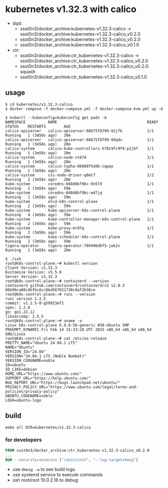 # kubernetes v1.32.3 with calico

* dqd:
  * ssst0n3/docker_archive:kubernetes-v1.32.3-calico -> ssst0n3/docker_archive:kubernetes-v1.32.3-calico_v0.2.0
  * ssst0n3/docker_archive:kubernetes-v1.32.3-calico_v0.2.0
  * ssst0n3/docker_archive:kubernetes-v1.32.3-calico_v0.1.0
* ctr:
  * ssst0n3/docker_archive:ctr_kubernetes-v1.32.3-calico -> ssst0n3/docker_archive:ctr_kubernetes-v1.32.3-calico_v0.2.0
  * ssst0n3/docker_archive:ctr_kubernetes-v1.32.3-calico_v0.2.0: squash
  * ssst0n3/docker_archive:ctr_kubernetes-v1.32.3-calico_v0.1.0

## usage

```shell
$ cd kubernetes/v1.32.3-calico
$ docker compose -f docker-compose.yml -f docker-compose.kvm.yml up -d
```

```shell
$ kubectl --kubeconfig=kubeconfig get pods -A
NAMESPACE          NAME                                        READY   STATUS    RESTARTS        AGE
calico-apiserver   calico-apiserver-68b75f8799-82jfk           1/1     Running   1 (3m58s ago)   20m
calico-apiserver   calico-apiserver-68b75f8799-9dq4v           1/1     Running   1 (3m58s ago)   20m
calico-system      calico-kube-controllers-578c9fc9f9-p2j6f    1/1     Running   1 (3m58s ago)   20m
calico-system      calico-node-vt674                           1/1     Running   1 (3m58s ago)   20m
calico-system      calico-typha-86888f5ddb-cqpqx               1/1     Running   1 (3m58s ago)   20m
calico-system      csi-node-driver-g6mt7                       2/2     Running   2 (3m58s ago)   20m
kube-system        coredns-668d6bf9bc-9n5l9                    1/1     Running   1 (3m58s ago)   59m
kube-system        coredns-668d6bf9bc-m47jq                    1/1     Running   1 (3m58s ago)   59m
kube-system        etcd-k8s-control-plane                      1/1     Running   2 (3m58s ago)   59m
kube-system        kube-apiserver-k8s-control-plane            1/1     Running   4 (3m58s ago)   59m
kube-system        kube-controller-manager-k8s-control-plane   1/1     Running   2 (3m58s ago)   59m
kube-system        kube-proxy-mr87q                            1/1     Running   2 (3m58s ago)   59m
kube-system        kube-scheduler-k8s-control-plane            1/1     Running   2 (3m58s ago)   59m
tigera-operator    tigera-operator-789496d6f5-jwk2v            1/1     Running   1 (3m58s ago)   20m
```


```shell
$ ./ssh
root@k8s-control-plane:~# kubectl version
Client Version: v1.32.3
Kustomize Version: v5.5.0
Server Version: v1.32.3
root@k8s-control-plane:~# containerd --version
containerd github.com/containerd/containerd/v2 v2.0.3 06b99ca80cdbfbc6cc8bd567021738c9af2b36ce
root@k8s-control-plane:~# runc --version
runc version 1.2.5
commit: v1.2.5-0-g59923ef1
spec: 1.2.0
go: go1.22.12
libseccomp: 2.5.5
root@k8s-control-plane:~# uname -a
Linux k8s-control-plane 6.8.0-56-generic #58-Ubuntu SMP PREEMPT_DYNAMIC Fri Feb 14 15:33:28 UTC 2025 x86_64 x86_64 x86_64 GNU/Linux
root@k8s-control-plane:~# cat /etc/os-release
PRETTY_NAME="Ubuntu 24.04.1 LTS"
NAME="Ubuntu"
VERSION_ID="24.04"
VERSION="24.04.1 LTS (Noble Numbat)"
VERSION_CODENAME=noble
ID=ubuntu
ID_LIKE=debian
HOME_URL="https://www.ubuntu.com/"
SUPPORT_URL="https://help.ubuntu.com/"
BUG_REPORT_URL="https://bugs.launchpad.net/ubuntu/"
PRIVACY_POLICY_URL="https://www.ubuntu.com/legal/terms-and-policies/privacy-policy"
UBUNTU_CODENAME=noble
LOGO=ubuntu-logo
```

## build

```shell
make all DIR=kubernetes/v1.32.3-calico
```


### for developers

```dockerfile
FROM ssst0n3/docker_archive:ctr_kubernetes-v1.32.3-calico_v0.2.0
...
RUN --security=insecure ["/sbin/init", "--log-target=kmsg"]
```

* use `dmesg -w` to see build logs.
* use systemd service to execute commands
* ssh root/root 10.0.2.16 to debug
